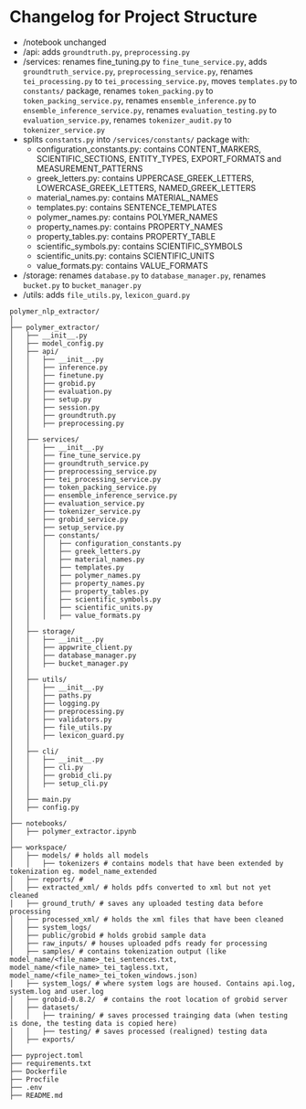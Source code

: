 # Changelog for Project Structure
- /notebook unchanged
- /api: adds `groundtruth.py`, `preprocessing.py`
- /services: renames fine_tuning.py to `fine_tune_service.py`, adds `groundtruth_service.py`, `preprocessing_service.py`, renames `tei_processing.py` to `tei_processing_service.py`, moves `templates.py` to `constants/` package, renames `token_packing.py` to `token_packing_service.py`, renames `ensemble_inference.py` to `ensemble_inference_service.py`, renames `evaluation_testing.py` to `evaluation_service.py`, renames `tokenizer_audit.py` to `tokenizer_service.py`
- splits `constants.py` into `/services/constants/` package with:
  - configuration_constants.py: contains CONTENT_MARKERS, SCIENTIFIC_SECTIONS, ENTITY_TYPES, EXPORT_FORMATS and MEASUREMENT_PATTERNS
  - greek_letters.py: contains UPPERCASE_GREEK_LETTERS, LOWERCASE_GREEK_LETTERS, NAMED_GREEK_LETTERS
  - material_names.py: contains MATERIAL_NAMES
  - templates.py: contains SENTENCE_TEMPLATES
  - polymer_names.py: contains POLYMER_NAMES
  - property_names.py: contains PROPERTY_NAMES
  - property_tables.py: contains PROPERTY_TABLE
  - scientific_symbols.py: contains SCIENTIFIC_SYMBOLS
  - scientific_units.py: contains SCIENTIFIC_UNITS
  - value_formats.py: contains VALUE_FORMATS
- /storage: renames `database.py` to `database_manager.py`, renames `bucket.py` to `bucket_manager.py`
- /utils: adds `file_utils.py`, `lexicon_guard.py`

```angular2html
polymer_nlp_extractor/
│
├── polymer_extractor/
│   ├── __init__.py
│   ├── model_config.py
│   ├── api/
│   │   ├── __init__.py
│   │   ├── inference.py
│   │   ├── finetune.py
│   │   ├── grobid.py
│   │   ├── evaluation.py
│   │   ├── setup.py
│   │   ├── session.py
│   │   ├── groundtruth.py
│   │   ├── preprocessing.py
│   │
│   ├── services/
│   │   ├── __init__.py
│   │   ├── fine_tune_service.py
│   │   ├── groundtruth_service.py
│   │   ├── preprocessing_service.py
│   │   ├── tei_processing_service.py
│   │   ├── token_packing_service.py
│   │   ├── ensemble_inference_service.py
│   │   ├── evaluation_service.py
│   │   ├── tokenizer_service.py
│   │   ├── grobid_service.py
│   │   ├── setup_service.py
│   │   ├── constants/
│   │   │   ├── configuration_constants.py
│   │   │   ├── greek_letters.py
│   │   │   ├── material_names.py
│   │   │   ├── templates.py
│   │   │   ├── polymer_names.py
│   │   │   ├── property_names.py
│   │   │   ├── property_tables.py
│   │   │   ├── scientific_symbols.py
│   │   │   ├── scientific_units.py
│   │   │   ├── value_formats.py
│   │
│   ├── storage/
│   │   ├── __init__.py
│   │   ├── appwrite_client.py
│   │   ├── database_manager.py
│   │   ├── bucket_manager.py
│   │
│   ├── utils/
│   │   ├── __init__.py
│   │   ├── paths.py
│   │   ├── logging.py
│   │   ├── preprocessing.py
│   │   ├── validators.py
│   │   ├── file_utils.py
│   │   ├── lexicon_guard.py
│   │
│   ├── cli/
│   │   ├── __init__.py
│   │   ├── cli.py
│   │   ├── grobid_cli.py
│   │   ├── setup_cli.py
│   │
│   ├── main.py
│   ├── config.py
│
├── notebooks/
│   ├── polymer_extractor.ipynb
│
├── workspace/
│   ├── models/ # holds all models
│   │   ├── tokenizers # contains models that have been extended by tokenization eg. model_name_extended
│   ├── reports/ # 
│   ├── extracted_xml/ # holds pdfs converted to xml but not yet cleaned
│   ├── ground_truth/ # saves any uploaded testing data before processing
│   ├── processed_xml/ # holds the xml files that have been cleaned
│   ├── system_logs/
│   ├── public/grobid # holds grobid sample data
│   ├── raw_inputs/ # houses uploaded pdfs ready for processing
│   ├── samples/ # contains tokenization output (like model_name/<file_name>_tei_sentences.txt, model_name/<file_name>_tei_tagless.txt, model_name/<file_name>_tei_token_windows.json)
│   ├── system_logs/ # where system logs are housed. Contains api.log, system.log and user.log
│   ├── grobid-0.8.2/  # contains the root location of grobid server
│   ├── datasets/
│   │   ├── training/ # saves processed trainging data (when testing is done, the testing data is copied here)
│   │   ├── testing/ # saves processed (realigned) testing data
│   ├── exports/
│
├── pyproject.toml
├── requirements.txt
├── Dockerfile
├── Procfile
├── .env
├── README.md
```
